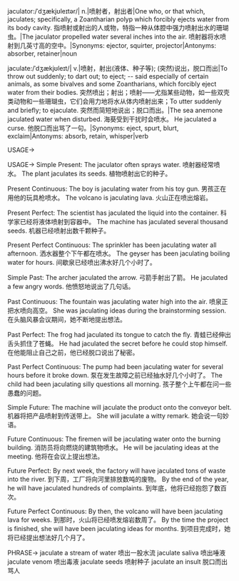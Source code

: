 jaculator:/ˈdʒækjʊleɪtər/| n.|喷射者，射出者|One who, or that which, jaculates; specifically, a Zoantharian polyp which forcibly ejects water from its body cavity. 指喷射或射出的人或物，特指一种从体腔中强力喷射出水的珊瑚虫。|The jaculator propelled water several inches into the air.  喷射器将水喷射到几英寸高的空中。|Synonyms: ejector, squirter, projector|Antonyms: absorber, retainer|noun

jaculate:/ˈdʒækjʊleɪt/| v.|喷射，射出(液体、种子等); (突然)说出，脱口而出|To throw out suddenly; to dart out; to eject; -- said especially of certain animals, as some bivalves and some Zoantharians, which forcibly eject water from their bodies.  突然喷出；射出；喷射——尤指某些动物，如一些双壳类动物和一些珊瑚虫，它们会用力地将水从体内喷射出来；To utter suddenly and briefly; to ejaculate.  突然而简短地说出；脱口而出。|The sea anemone jaculated water when disturbed.  海葵受到干扰时会喷水。 He jaculated a curse. 他脱口而出骂了一句。|Synonyms: eject, spurt, blurt, exclaim|Antonyms: absorb, retain, whisper|verb


USAGE->

USAGE->
Simple Present:
The jaculator often sprays water. 喷射器经常喷水。
The plant jaculates its seeds. 植物喷射出它的种子。

Present Continuous:
The boy is jaculating water from his toy gun.  男孩正在用他的玩具枪喷水。
The volcano is jaculating lava. 火山正在喷出熔岩。


Present Perfect:
The scientist has jaculated the liquid into the container. 科学家已经将液体喷射到容器中。
The machine has jaculated several thousand seeds.  机器已经喷射出数千颗种子。

Present Perfect Continuous:
The sprinkler has been jaculating water all afternoon.  洒水器整个下午都在喷水。
The geyser has been jaculating boiling water for hours. 间歇泉已经喷出沸水好几个小时了。


Simple Past:
The archer jaculated the arrow. 弓箭手射出了箭。
He jaculated a few angry words. 他愤怒地说出了几句话。

Past Continuous:
The fountain was jaculating water high into the air. 喷泉正把水喷向高空。
She was jaculating ideas during the brainstorming session.  在头脑风暴会议期间，她不断地提出想法。


Past Perfect:
The frog had jaculated its tongue to catch the fly. 青蛙已经伸出舌头抓住了苍蝇。
He had jaculated the secret before he could stop himself.  在他能阻止自己之前，他已经脱口说出了秘密。


Past Perfect Continuous:
The pump had been jaculating water for several hours before it broke down.  泵在发生故障之前已经抽水好几个小时了。
The child had been jaculating silly questions all morning.  孩子整个上午都在问一些愚蠢的问题。


Simple Future:
The machine will jaculate the product onto the conveyor belt.  机器将把产品喷射到传送带上。
She will jaculate a witty remark. 她会说一句妙语。

Future Continuous:
The firemen will be jaculating water onto the burning building. 消防员将向燃烧的建筑物喷水。
He will be jaculating ideas at the meeting. 他将在会议上提出想法。


Future Perfect:
By next week, the factory will have jaculated tons of waste into the river.  到下周，工厂将向河里排放数吨的废物。
By the end of the year, he will have jaculated hundreds of complaints.  到年底，他将已经抱怨了数百次。


Future Perfect Continuous:
By then, the volcano will have been jaculating lava for weeks. 到那时，火山将已经喷发熔岩数周了。
By the time the project is finished, she will have been jaculating ideas for months.  到项目完成时，她将已经提出想法好几个月了。



PHRASE->
jaculate a stream of water 喷出一股水流
jaculate saliva 喷出唾液
jaculate venom 喷出毒液
jaculate seeds 喷射种子
jaculate an insult  脱口而出骂人
